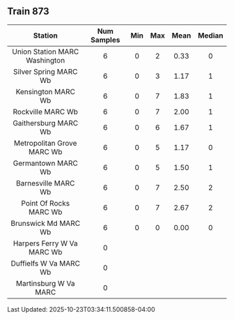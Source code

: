 ## Train 873

| Station | Num Samples | Min | Max | Mean | Median |
| :-----: | :---------: | :-: | :-: | :--: | :----: |
| Union Station MARC Washington | 6 | 0 | 2 | 0.33 | 0 |
| Silver Spring MARC Wb | 6 | 0 | 3 | 1.17 | 1 |
| Kensington MARC Wb | 6 | 0 | 7 | 1.83 | 1 |
| Rockville MARC Wb | 6 | 0 | 7 | 2.00 | 1 |
| Gaithersburg MARC Wb | 6 | 0 | 6 | 1.67 | 1 |
| Metropolitan Grove MARC Wb | 6 | 0 | 5 | 1.17 | 0 |
| Germantown MARC Wb | 6 | 0 | 5 | 1.50 | 1 |
| Barnesville MARC Wb | 6 | 0 | 7 | 2.50 | 2 |
| Point Of Rocks MARC Wb | 6 | 0 | 7 | 2.67 | 2 |
| Brunswick Md MARC Wb | 6 | 0 | 0 | 0.00 | 0 |
| Harpers Ferry W Va MARC Wb | 0 |  |  |  |  |
| Duffielfs W Va MARC Wb | 0 |  |  |  |  |
| Martinsburg W Va MARC | 0 |  |  |  |  |


Last Updated: 2025-10-23T03:34:11.500858-04:00
